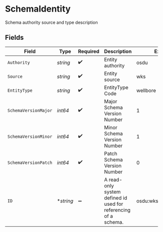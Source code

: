 # SchemaIdentity

Schema authority source and type description


## Fields

| Field                                                           | Type                                                            | Required                                                        | Description                                                     | Example                                                         |
| --------------------------------------------------------------- | --------------------------------------------------------------- | --------------------------------------------------------------- | --------------------------------------------------------------- | --------------------------------------------------------------- |
| `Authority`                                                     | *string*                                                        | :heavy_check_mark:                                              | Entity authority                                                | osdu                                                            |
| `Source`                                                        | *string*                                                        | :heavy_check_mark:                                              | Entity source                                                   | wks                                                             |
| `EntityType`                                                    | *string*                                                        | :heavy_check_mark:                                              | EntityType Code                                                 | wellbore                                                        |
| `SchemaVersionMajor`                                            | *int64*                                                         | :heavy_check_mark:                                              | Major Schema Version Number                                     | 1                                                               |
| `SchemaVersionMinor`                                            | *int64*                                                         | :heavy_check_mark:                                              | Minor Schema Version Number                                     | 1                                                               |
| `SchemaVersionPatch`                                            | *int64*                                                         | :heavy_check_mark:                                              | Patch Schema Version Number                                     | 0                                                               |
| `ID`                                                            | **string*                                                       | :heavy_minus_sign:                                              | A read-only system defined id used for referencing of a schema. | osdu:wks:wellbore:1.0.0                                         |